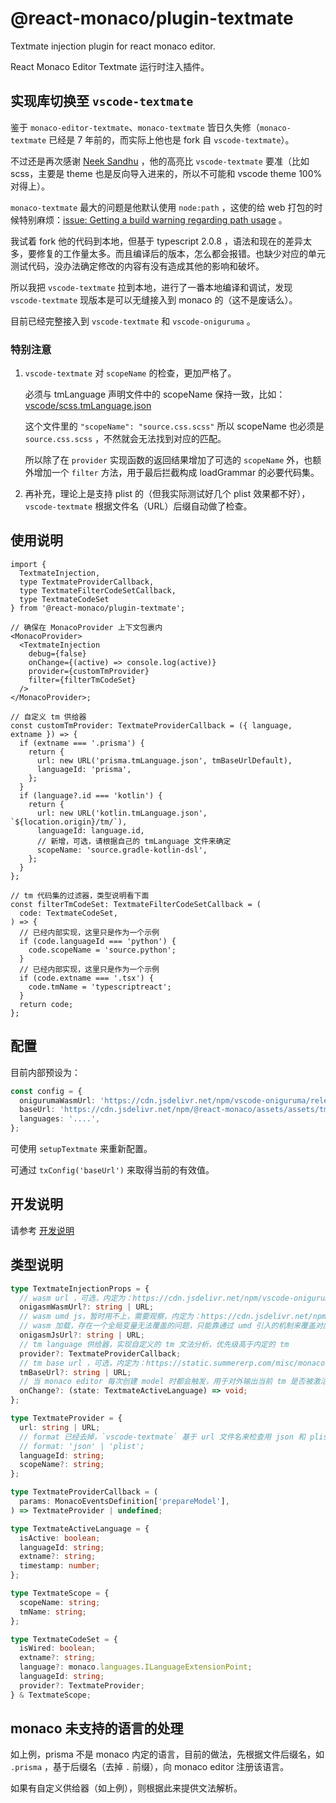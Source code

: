 # @react-monaco/plugin-textmate

Textmate injection plugin for react monaco editor.

React Monaco Editor Textmate 运行时注入插件。

## 实现库切换至 `vscode-textmate`

鉴于 `monaco-editor-textmate`、`monaco-textmate` 皆日久失修（`monaco-textmate` 已经是
7 年前的，而实际上他也是 fork 自 `vscode-textmate`）。

不过还是再次感谢 [Neek Sandhu](https://github.com/zikaari) ，他的高亮比 `vscode-textmate`
要准（比如 scss，主要是 theme 也是反向导入进来的，所以不可能和 vscode theme 100%
对得上）。

`monaco-textmate` 最大的问题是他默认使用 `node:path` ，这使的给 web
打包的时候特别麻烦：[issue: Getting a build warning regarding path usage](https://github.com/zikaari/monaco-textmate/issues/11) 。

我试着 fork 他的代码到本地，但基于 typescript 2.0.8
，语法和现在的差异太多，要修复的工作量太多。而且编译后的版本，怎么都会报错。也缺少对应的单元测试代码，没办法确定修改的内容有没有造成其他的影响和破坏。

所以我把 `vscode-textmate` 拉到本地，进行了一番本地编译和调试，发现
`vscode-textmate` 现版本是可以无缝接入到 monaco 的（这不是废话么）。

目前已经完整接入到 `vscode-textmate` 和 `vscode-oniguruma` 。

### 特别注意

1. `vscode-textmate` 对 `scopeName` 的检查，更加严格了。

   必须与 tmLanguage 声明文件中的 scopeName
   保持一致，比如：[vscode/scss.tmLanguage.json](https://github.com/microsoft/vscode/blob/main/extensions/scss/syntaxes/scss.tmLanguage.json)

   这个文件里的 `"scopeName": "source.css.scss"` 所以 scopeName 也必须是
   `source.css.scss` ，不然就会无法找到对应的匹配。

   所以除了在 `provider` 实现函数的返回结果增加了可选的 `scopeName` 外，也额外增加一个
   `filter` 方法，用于最后拦截构成 loadGrammar 的必要代码集。

2. 再补充，理论上是支持 plist 的（但我实际测试好几个 plist 效果都不好），
   `vscode-textmate` 根据文件名（URL）后缀自动做了检查。

## 使用说明

```tsx
import {
  TextmateInjection,
  type TextmateProviderCallback,
  type TextmateFilterCodeSetCallback,
  type TextmateCodeSet
} from '@react-monaco/plugin-textmate';

// 确保在 MonacoProvider 上下文包裹内
<MonacoProvider>
  <TextmateInjection
    debug={false}
    onChange={(active) => console.log(active)}
    provider={customTmProvider}
    filter={filterTmCodeSet}
  />
</MonacoProvider>;

// 自定义 tm 供给器
const customTmProvider: TextmateProviderCallback = ({ language, extname }) => {
  if (extname === '.prisma') {
    return {
      url: new URL('prisma.tmLanguage.json', tmBaseUrlDefault),
      languageId: 'prisma',
    };
  }
  if (language?.id === 'kotlin') {
    return {
      url: new URL('kotlin.tmLanguage.json', `${location.origin}/tm/`),
      languageId: language.id,
      // 新增，可选，请根据自己的 tmLanguage 文件来确定
      scopeName: 'source.gradle-kotlin-dsl',
    };
  }
};

// tm 代码集的过滤器，类型说明看下面
const filterTmCodeSet: TextmateFilterCodeSetCallback = (
  code: TextmateCodeSet,
) => {
  // 已经内部实现，这里只是作为一个示例
  if (code.languageId === 'python') {
    code.scopeName = 'source.python';
  }
  // 已经内部实现，这里只是作为一个示例
  if (code.extname === '.tsx') {
    code.tmName = 'typescriptreact';
  }
  return code;
};
```

## 配置

目前内部预设为：

```ts
const config = {
  onigurumaWasmUrl: 'https://cdn.jsdelivr.net/npm/vscode-oniguruma/release/onig.wasm',
  baseUrl: 'https://cdn.jsdelivr.net/npm/@react-monaco/assets/assets/tm/',
  languages: '....',
};
```

可使用 `setupTextmate` 来重新配置。

可通过 `txConfig('baseUrl')` 来取得当前的有效值。


## 开发说明

请参考 [开发说明](https://github.com/janpoem/react-monaco/blob/main/docs/DEVEL_GUIDE.md)


## 类型说明

```ts
type TextmateInjectionProps = {
  // wasm url ，可选，内定为：https://cdn.jsdelivr.net/npm/vscode-oniguruma@2.0.1/release/onig.wasm
  onigasmWasmUrl?: string | URL;
  // wasm umd js，暂时用不上，需要观察，内定为：https://cdn.jsdelivr.net/npm/onigasm-umd@2.2.5/release/main.min.js
  // wasm 加载，存在一个全局变量无法覆盖的问题，只能靠通过 umd 引入的机制来覆盖对应的全局变量，需要更长时间来观察稳定性
  onigasmJsUrl?: string | URL;
  // tm language 供给器，实现自定义的 tm 文法分析，优先级高于内定的 tm
  provider?: TextmateProviderCallback;
  // tm base url ，可选，内定为：https://static.summererp.com/misc/monaco-editor/tm/
  tmBaseUrl?: string | URL;
  // 当 monaco editor 每次创建 model 时都会触发，用于对外输出当前 tm 是否被激活
  onChange?: (state: TextmateActiveLanguage) => void;
};

type TextmateProvider = {
  url: string | URL;
  // format 已经去掉，`vscode-textmate` 基于 url 文件名来检查用 json 和 plist
  // format: 'json' | 'plist';
  languageId: string;
  scopeName?: string;
};

type TextmateProviderCallback = (
  params: MonacoEventsDefinition['prepareModel'],
) => TextmateProvider | undefined;

type TextmateActiveLanguage = {
  isActive: boolean;
  languageId: string;
  extname?: string;
  timestamp: number;
};

type TextmateScope = {
  scopeName: string;
  tmName: string;
};

type TextmateCodeSet = {
  isWired: boolean;
  extname?: string;
  language?: monaco.languages.ILanguageExtensionPoint;
  languageId: string;
  provider?: TextmateProvider;
} & TextmateScope;
```

## monaco 未支持的语言的处理

如上例，prisma 不是 monaco 内定的语言，目前的做法，先根据文件后缀名，如 `.prisma`
，基于后缀名（去掉 `.` 前缀），向 monaco editor 注册该语言。

如果有自定义供给器（如上例），则根据此来提供文法解析。
